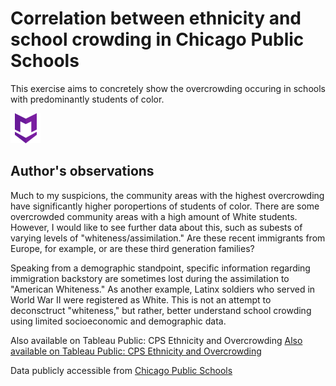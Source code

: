 # Correlation between ethnicity and school crowding in Chicago Public Schools
This exercise aims to concretely show the overcrowding occuring in schools with predominantly students of color. 

![Image of data, featuring a small map, the ethnicity distrubtion for a Chicago Neighborhood](https://github.com/adam-p/markdown-here/raw/master/src/common/images/icon48.png "Logo Title Text 1")

## Author's observations
Much to my suspicions, the community areas with the highest overcrowding have significantly higher poropertions of students of color. There are some overcrowded community areas with a high amount of White students. However, I would like to see further data about this, such as subests of varying levels of "whiteness/assimilation." Are these recent immigrants from Europe, for example, or are these third generation families?

Speaking from a demographic standpoint, specific information regarding immigration backstory are sometimes lost during the assimilation to "American Whiteness." As another example, Latinx soldiers who served in World War II were registered as White. This is not an attempt to deconsctruct "whiteness," but rather, better understand school crowding using limited socioeconomic and demographic data.




Also available on Tableau Public: CPS Ethnicity and Overcrowding
[Also available on Tableau Public: CPS Ethnicity and Overcrowding](https://public.tableau.com/profile/antonio.garcia3916#!/vizhome/CPSEthnicityandOvercrowding/InteractiveMap)

Data publicly accessible from [Chicago Public Schools](https://cps.edu/SchoolData/Pages/SchoolData.aspx)
